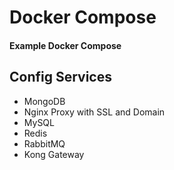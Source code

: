 # Docker Compose
#### Example Docker Compose

## Config Services
- MongoDB
- Nginx Proxy with SSL and Domain
- MySQL
- Redis
- RabbitMQ
- Kong Gateway
